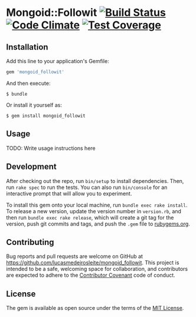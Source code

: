 # Mongoid::Followit [![Build Status](https://travis-ci.org/lucasmedeirosleite/mongoid-followit.svg)](https://travis-ci.org/lucasmedeirosleite/mongoid-followit) [![Code Climate](https://codeclimate.com/github/lucasmedeirosleite/mongoid-followit/badges/gpa.svg)](https://codeclimate.com/github/lucasmedeirosleite/mongoid-followit) [![Test Coverage](https://codeclimate.com/github/lucasmedeirosleite/mongoid-followit/badges/coverage.svg)](https://codeclimate.com/github/lucasmedeirosleite/mongoid-followit/coverage)


## Installation

Add this line to your application's Gemfile:

```ruby
gem 'mongoid_followit'
```

And then execute:

    $ bundle

Or install it yourself as:

    $ gem install mongoid_followit

## Usage

TODO: Write usage instructions here

## Development

After checking out the repo, run `bin/setup` to install dependencies. Then, run `rake spec` to run the tests. You can also run `bin/console` for an interactive prompt that will allow you to experiment.

To install this gem onto your local machine, run `bundle exec rake install`. To release a new version, update the version number in `version.rb`, and then run `bundle exec rake release`, which will create a git tag for the version, push git commits and tags, and push the `.gem` file to [rubygems.org](https://rubygems.org).

## Contributing

Bug reports and pull requests are welcome on GitHub at https://github.com/lucasmedeirosleite/mongoid_followit. This project is intended to be a safe, welcoming space for collaboration, and contributors are expected to adhere to the [Contributor Covenant](http://contributor-covenant.org) code of conduct.

## License

The gem is available as open source under the terms of the [MIT License](http://opensource.org/licenses/MIT).
